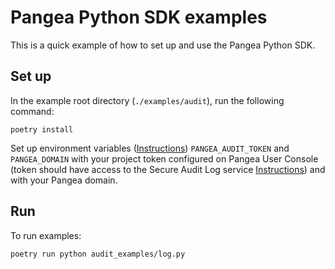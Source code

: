 # Pangea Python SDK examples

This is a quick example of how to set up and use the Pangea Python SDK.

## Set up

In the example root directory (`./examples/audit`), run the following command:

```
poetry install
```

Set up environment variables ([Instructions](https://pangea.cloud/docs/audit/#set-your-environment-variables)) `PANGEA_AUDIT_TOKEN` and `PANGEA_DOMAIN` with your project token configured on Pangea User Console (token should have access to the Secure Audit Log service [Instructions](https://pangea.cloud/docs/admin-guide/tokens)) and with your Pangea domain.


## Run

To run examples:
```
poetry run python audit_examples/log.py
```
